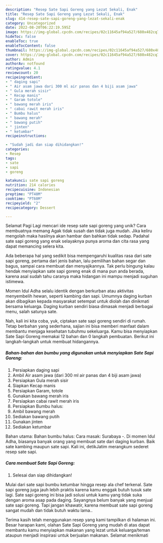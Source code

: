 ```yaml
---
description: "Resep Sate Sapi Goreng yang Lezat Sekali, Enak"
title: "Resep Sate Sapi Goreng yang Lezat Sekali, Enak"
slug: 414-resep-sate-sapi-goreng-yang-lezat-sekali-enak
category: Uncategorized
date: 2022-08-20T06:22:19.595Z
image: https://img-global.cpcdn.com/recipes/02c11645af94a527/680x482cq70/sate-sapi-goreng-foto-resep-utama.jpg
hideToc: false
enableToc: true
enableTocContent: false
thumbnail: https://img-global.cpcdn.com/recipes/02c11645af94a527/680x482cq70/sate-sapi-goreng-foto-resep-utama.jpg
cover: https://img-global.cpcdn.com/recipes/02c11645af94a527/680x482cq70/sate-sapi-goreng-foto-resep-utama.jpg
author: Admin
authorAv: notfound
ratingvalue: 4.1
reviewcount: 20
recipeingredient:
- " daging sapi"
- " Air asam jawa dari 300 ml air panas dan 4 biji asam jawa"
- " Gula merah sisir"
- " Kecap manis"
- " Garam totole"
- " bawang merah iris"
- " cabai rawit merah iris"
- " Bumbu halus"
- " bawang merah"
- " bawang putih"
- " jinten"
- " ketumbar"
recipeinstructions:

- "Sudah jadi dan siap dihidangkan!"
categories:
- Resep
tags:
- sate
- sapi
- goreng

katakunci: sate sapi goreng 
nutrition: 214 calories
recipecuisine: Indonesian
preptime: "PT40M"
cooktime: "PT60M"
recipeyield: "2"
recipecategory: Dessert

---
```



Selamat Pagi Lagi mencari ide resep sate sapi goreng yang unik? Cara membuatnya memang Agak tidak susah dan tidak juga mudah. Jika keliru mengolah maka hasilnya akan hambar dan bahkan tidak sedap. Padahal sate sapi goreng yang enak selayaknya punya aroma dan cita rasa yang dapat memancing selera kita.


Ada beberapa hal yang sedikit bisa mempengaruhi kualitas rasa dari sate sapi goreng, pertama dari jenis bahan, lalu pemilihan bahan segar dan bagus, sampai cara membuat dan menyajikannya. Tak perlu bingung kalau hendak menyiapkan sate sapi goreng enak di mana pun anda berada, karena asal sudah tahu caranya maka hidangan ini mampu menjadi suguhan istimewa.

Momen Idul Adha selalu identik dengan berkurban atau aktivitas menyembelih hewan, seperti kambing dan sapi. Umumnya daging kurban akan dibagikan kepada masyarakat setempat untuk diolah dan dinikmati bersama keluarga. Daging kurban sendiri biasa dimasak menjadi berbagai menu, salah satunya sate.


Nah, kali ini kita coba, yuk, ciptakan sate sapi goreng sendiri di rumah. Tetap berbahan yang sederhana, sajian ini bisa memberi manfaat dalam membantu menjaga kesehatan tubuhmu sekeluarga. Kamu bisa menyiapkan Sate Sapi Goreng memakai 12 bahan dan 0 langkah pembuatan. Berikut ini langkah-langkah untuk membuat hidangannya.

<!--inarticleads1-->

##### Bahan-bahan dan bumbu yang digunakan untuk menyiapkan Sate Sapi Goreng:

1. Persiapkan  daging sapi
1. Ambil  Air asam jawa (dari 300 ml air panas dan 4 biji asam jawa)
1. Persiapkan  Gula merah sisir
1. Siapkan  Kecap manis
1. Persiapkan  Garam, totole
1. Gunakan  bawang merah iris
1. Persiapkan  cabai rawit merah iris
1. Persiapkan  Bumbu halus:
1. Ambil  bawang merah
1. Sediakan  bawang putih
1. Gunakan  jinten
1. Sediakan  ketumbar


Bahan utama: Bahan bumbu halus: Cara masak: Surabaya -. Di momen Idul Adha, biasanya banyak orang yang membuat sate dari daging kurban. Baik sate kambing maupun sate sapi. Kali ini, detikJatim merangkum sederet resep sate sapi. 

<!--inarticleads2-->

##### Cara membuat Sate Sapi Goreng:


1. Selesai dan siap dihidangkan!

Mulai dari sate sapi bumbu ketumbar hingga resep ala chef terkenal. Sate sapi goreng juga jauh lebih praktis karena kamu enggak butuh tusuk sate lagi. Sate sapi goreng ini bisa jadi solusi untuk kamu yang tidak suka dengan aroma asap pada daging. Sayangnya belum banyak yang menjual sate sapi goreng. Tapi jangan khawatir, karena membuat sate sapi goreng sangat mudah dan tidak butuh waktu lama.. 

Terima kasih telah menggunakan resep yang kami tampilkan di halaman ini. Besar harapan kami, olahan Sate Sapi Goreng yang mudah di atas dapat membantu kamu menyiapkan makanan yang lezat untuk keluarga/teman ataupun menjadi inspirasi untuk berjualan makanan. Selamat menikmati

